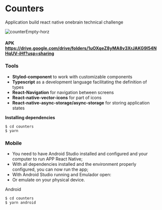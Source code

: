 # Counters
Application build react native onebrain technical challenge

![counterEmpty-horz](https://user-images.githubusercontent.com/50254416/155011030-12bb4c6c-07ae-48c3-85f6-fc7285a1ab51.jpg)

#### APK https://drive.google.com/drive/folders/1uOXqeZ8yMA8v3XrJAKG9l54NHqUV-iHf?usp=sharing


### Tools
- **Styled-component** to work with customizable components
- **Typescript** as a development language facilitating the definition of types
- **React-Navigation** for navigation between screens
- **React-native-vector-icons** for part of icons
- **React-native-async-storage/async-storage** for storing application states

**Installing dependencies**

```
$ cd counters 
$ yarn 
```

### Mobile
* You need to have Android Studio installed and configured and your computer to run APP React Native;
* With all dependencies installed and the environment properly configured, you can now run the app;
* With Android Studio running and Emulador open:
* Or emulate on your physical device.


Android

```
$ cd counters 
$ yarn android 
```
